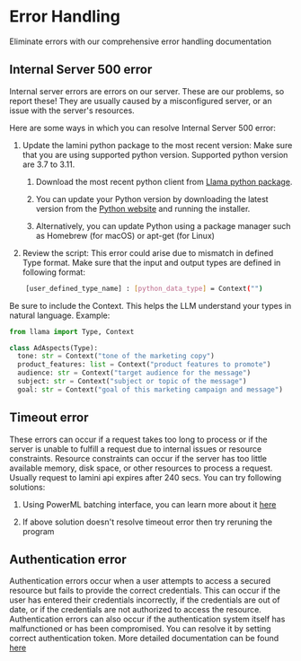 # Error Handling

Eliminate errors with our comprehensive error handling documentation

## Internal Server 500 error

Internal server errors are errors on our server. These are our problems, so report these! They are usually caused by a misconfigured server, or an issue with the server's resources.

Here are some ways in which you can resolve Internal Server 500 error:

1. Update the lamini python package to the most recent version: Make sure that you are using supported python version. Supported python version are 3.7 to 3.11.

    1. Download the most recent python client from [Llama python package](https://pypi.org/project/lamini).

    2. You can update your Python version by downloading the latest version from the [Python website](https://www.python.org/downloads/) and running the installer.

    3. Alternatively, you can update Python using a package manager such as Homebrew (for macOS) or apt-get (for Linux)

2. Review the script: This error could arise due to mismatch in defined Type format. Make sure that the input and output types are defined in following format:

```sh
    [user_defined_type_name] : [python_data_type] = Context("")
```

Be sure to include the Context. This helps the LLM understand your types in natural language.
Example:

```python
from llama import Type, Context

class AdAspects(Type):
  tone: str = Context("tone of the marketing copy")
  product_features: list = Context("product features to promote")
  audience: str = Context("target audience for the message")
  subject: str = Context("subject or topic of the message")
  goal: str = Context("goal of this marketing campaign and message")
```

## Timeout error

These errors can occur if a request takes too long to process or if the server is unable to fulfill a request due to internal issues or resource constraints. Resource constraints can occur if the server has too little available memory, disk space, or other resources to process a request. Usually request to lamini api expires after 240 secs.
You can try following solutions:

1. Using PowerML batching interface, you can learn more about it [here](batching.md)

2. If above solution doesn't resolve timeout error then try reruning the program

## Authentication error

Authentication errors occur when a user attempts to access a secured resource but fails to provide the correct credentials. This can occur if the user has entered their credentials incorrectly, if the credentials are out of date, or if the credentials are not authorized to access the resource. Authentication errors can also occur if the authentication system itself has malfunctioned or has been compromised.
You can resolve it by setting correct authentication token. More detailed documentation can be found [here](auth.md)
